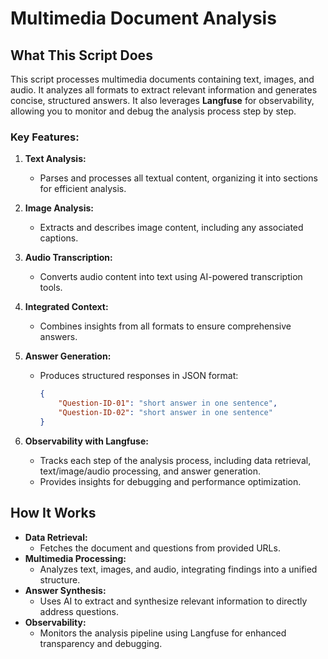 # Multimedia Document Analysis

## What This Script Does
This script processes multimedia documents containing text, images, and audio. It analyzes all formats to extract relevant information and generates concise, structured answers. It also leverages **Langfuse** for observability, allowing you to monitor and debug the analysis process step by step.

### Key Features:
1. **Text Analysis:**
   - Parses and processes all textual content, organizing it into sections for efficient analysis.

2. **Image Analysis:**
   - Extracts and describes image content, including any associated captions.

3. **Audio Transcription:**
   - Converts audio content into text using AI-powered transcription tools.

4. **Integrated Context:**
   - Combines insights from all formats to ensure comprehensive answers.

5. **Answer Generation:**
   - Produces structured responses in JSON format:
     ```json
     {
         "Question-ID-01": "short answer in one sentence",
         "Question-ID-02": "short answer in one sentence"
     }
     ```

6. **Observability with Langfuse:**
   - Tracks each step of the analysis process, including data retrieval, text/image/audio processing, and answer generation.
   - Provides insights for debugging and performance optimization.

## How It Works
- **Data Retrieval:**
  - Fetches the document and questions from provided URLs.
- **Multimedia Processing:**
  - Analyzes text, images, and audio, integrating findings into a unified structure.
- **Answer Synthesis:**
  - Uses AI to extract and synthesize relevant information to directly address questions.
- **Observability:**
  - Monitors the analysis pipeline using Langfuse for enhanced transparency and debugging.
